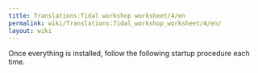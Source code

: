 ```yaml
---
title: Translations:Tidal workshop worksheet/4/en
permalink: wiki/Translations:Tidal_workshop_worksheet/4/en/
layout: wiki
---
```


Once everything is installed, follow the following startup procedure
each time.
